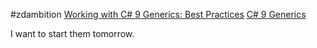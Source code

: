 #zdambition 
[Working with C# 9 Generics: Best Practices](https://app.pluralsight.com/library/courses/working-c-sharp-generics-best-practices/table-of-contents)
[C# 9 Generics](https://app.pluralsight.com/library/courses/c-sharp-generics/table-of-contents)

I want to start them tomorrow.